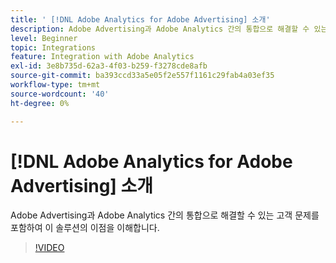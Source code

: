 ```yaml
---
title: ' [!DNL Adobe Analytics for Adobe Advertising] 소개'
description: Adobe Advertising과 Adobe Analytics 간의 통합으로 해결할 수 있는 고객 문제를 포함하여 이 솔루션의 이점을 이해합니다.
level: Beginner
topic: Integrations
feature: Integration with Adobe Analytics
exl-id: 3e8b735d-62a3-4f03-b259-f3278cde8afb
source-git-commit: ba393ccd33a5e05f2e557f1161c29fab4a03ef35
workflow-type: tm+mt
source-wordcount: '40'
ht-degree: 0%

---
```


# [!DNL Adobe Analytics for Adobe Advertising] 소개

Adobe Advertising과 Adobe Analytics 간의 통합으로 해결할 수 있는 고객 문제를 포함하여 이 솔루션의 이점을 이해합니다.

>[!VIDEO](https://video.tv.adobe.com/v/33491)
